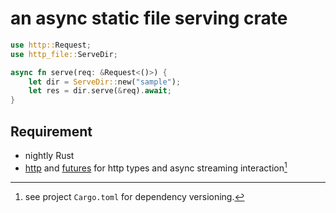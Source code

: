 # an async static file serving crate

```rust
use http::Request;
use http_file::ServeDir;

async fn serve(req: &Request<()>) {
    let dir = ServeDir::new("sample");
    let res = dir.serve(&req).await;
}
```

## Requirement
- nightly Rust
- [http](https://crates.io/crates/http) and [futures](https://crates.io/crates/futures) for http types and async streaming interaction[^1]

[^1]: see project `Cargo.toml` for dependency versioning.
